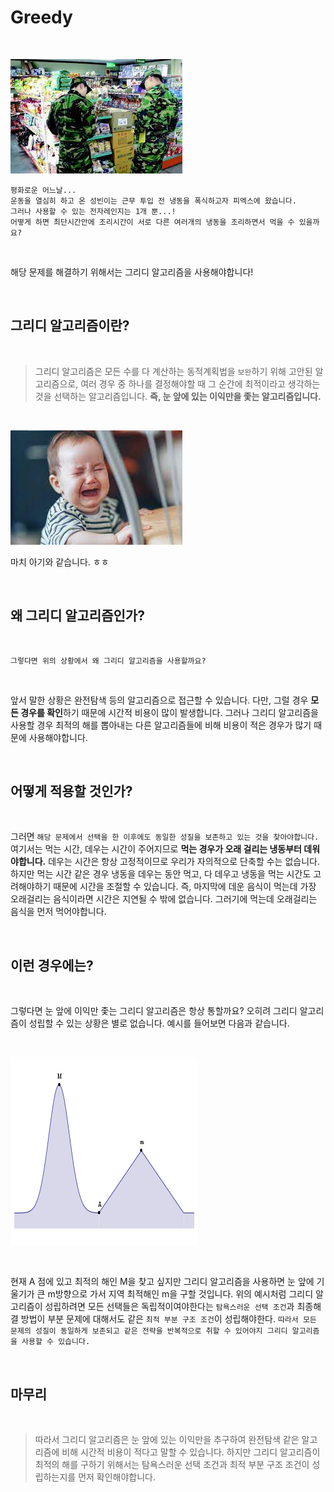Greedy
======

<Br>

![그리디예외](./img/px.jpg)

    평화로운 어느날...
    운동을 열심히 하고 온 성빈이는 근무 투입 전 냉동을 폭식하고자 피엑스에 왔습니다.
    그러나 사용할 수 있는 전자레인지는 1개 뿐...!
    어떻게 하면 최단시간안에 조리시간이 서로 다른 여러개의 냉동을 조리하면서 먹을 수 있을까요?

<Br>

해당 문제를 해결하기 위해서는 그리디 알고리즘을 사용해야합니다!

<Br>

## 그리디 알고리즘이란?

<Br>

> 그리디 알고리즘은 모든 수를 다 계산하는 동적계획법을 `보완`하기 위해 고안된 알고리즘으로, 
여러 경우 중 하나를 결정해야할 때 그 순간에 최적이라고 생각하는 것을 선택하는 알고리즘입니다. 
> <strong> 즉, 눈 앞에 있는 이익만을 좇는 알고리즘입니다.</strong>

<Br>

![그리디예외](./img/baby.jpg)

마치 아기와 같습니다. ㅎㅎ

<Br>

## 왜 그리디 알고리즘인가?

<Br>

    그렇다면 위의 상황에서 왜 그리디 알고리즘을 사용할까요?

<Br>

앞서 말한 상황은 완전탐색 등의 알고리즘으로 접근할 수 있습니다. 다만, 그럴 경우
<strong>모든 경우를 확인</strong>하기 때문에 시간적 비용이 많이 발생합니다.
그러나 그리디 알고리즘을 사용할 경우 최적의 해를 뽑아내는 다른 알고리즘들에 비해 비용이 적은 경우가 많기 때문에 사용해야합니다.

<Br>

## 어떻게 적용할 것인가?

<Br>

그러면 `해당 문제에서 선택을 한 이후에도 동일한 성질을 보존하고 있는 것을 찾아야합니다.` 
여기서는 먹는 시간, 데우는 시간이 주어지므로 <strong>먹는 경우가 오래 걸리는 냉동부터 데워야합니다.</strong>
데우는 시간은 항상 고정적이므로 우리가 자의적으로 단축할 수는 없습니다.
하지만 먹는 시간 같은 경우 냉동을 데우는 동안 먹고, 다 데우고 냉동을 먹는 시간도 고려해야하기 때문에 시간을 조절할 수 있습니다.
즉, 마지막에 데운 음식이 먹는데 가장 오래걸리는 음식이라면 시간은 지연될 수 밖에 없습니다. 그러기에 먹는데 오래걸리는 음식을 먼저 먹어야합니다.

<Br>

## 이런 경우에는?

<Br>

그렇다면 눈 앞에 이익만 좇는 그리디 알고리즘은 항상 통할까요?
오히려 그리디 알고리즘이 성립할 수 있는 상황은 별로 없습니다.
예시를 들어보면 다음과 같습니다.

<Br>

![그리디예외](./img/greedyException.png)

<Br>

현재 A 점에 있고 최적의 해인 M을 찾고 싶지만 그리디 알고리즘을 사용하면 눈 앞에 기울기가 큰 m방향으로 가서 지역 최적해인 m을 구할 것입니다.
위의 예시처럼 그리디 알고리즘이 성립하려면 모든 선택들은 독립적이여야한다는 `탐욕스러운 선택 조건`과 최종해결 방법이 부분 문제에 대해서도 같은 `최적 부분 구조 조건`이 성립해야한다.
`따라서 모든 문제의 성질이 동일하게 보존되고 같은 전략을 반복적으로 취할 수 있어야지 그리디 알고리즘을 사용할 수 있습니다.`

<Br>

## 마무리

<Br>

> 따라서 그리디 알고리즘은 눈 앞에 있는 이익만을 추구하여 완전탐색 같은 알고리즘에 비해
> 시간적 비용이 적다고 말할 수 있습니다. 하지만 그리디 알고리즘이 최적의 해를 구하기 위해서는 탐욕스러운 선택 조건과 최적 부분 구조 조건이 성립하는지를 먼저
확인해야합니다.


